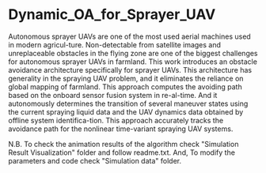 # Dynamic_OA_for_Sprayer_UAV
Autonomous sprayer UAVs are one of the most used aerial machines used in modern agricul-ture. Non-detectable from satellite images and unreplaceable obstacles in the flying zone are one of the biggest challenges for autonomous sprayer UAVs in farmland. This work introduces an obstacle avoidance architecture specifically for sprayer UAVs. This architecture has generality in the spraying UAV problem, and it eliminates the reliance on global mapping of farmland. This approach computes the avoiding path based on the onboard sensor fusion system in re-al-time. And it autonomously determines the transition of several maneuver states using the current spraying liquid data and the UAV dynamics data obtained by offline system identifica-tion. This approach accurately tracks the avoidance path for the nonlinear time-variant spraying UAV systems.

N.B. To check the animation results of the algorithm check "Simulation Result Visualization" folder and follow readme.txt. And, To modify the parameters and code check "Simulation data" folder. 
